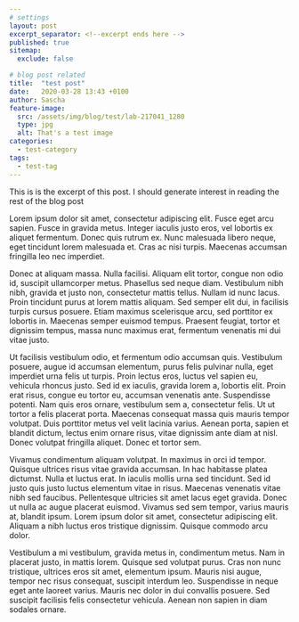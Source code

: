 ```yaml
---
# settings
layout: post
excerpt_separator: <!--excerpt ends here -->
published: true
sitemap:
  exclude: false

# blog post related
title:  "test post"
date:   2020-03-28 13:43 +0100
author: Sascha
feature-image:
  src: /assets/img/blog/test/lab-217041_1280
  type: jpg
  alt: That's a test image
categories: 
  - test-category
tags:
  - test-tag
---
```


This is is the excerpt of this post. I should generate interest in reading the rest of the blog post

<!--excerpt ends here -->

Lorem ipsum dolor sit amet, consectetur adipiscing elit. Fusce eget arcu sapien. Fusce in gravida metus. Integer iaculis justo eros, vel lobortis ex aliquet fermentum. Donec quis rutrum ex. Nunc malesuada libero neque, eget tincidunt lorem malesuada et. Cras ac nisi turpis. Maecenas accumsan fringilla leo nec imperdiet.

Donec at aliquam massa. Nulla facilisi. Aliquam elit tortor, congue non odio id, suscipit ullamcorper metus. Phasellus sed neque diam. Vestibulum nibh nibh, gravida et justo non, consectetur mattis tellus. Nullam id nunc lacus. Proin tincidunt purus at lorem mattis aliquam. Sed semper elit dui, in facilisis turpis cursus posuere. Etiam maximus scelerisque arcu, sed porttitor ex lobortis in. Maecenas semper euismod tempus. Praesent feugiat, tortor et dignissim tempus, massa nunc maximus erat, fermentum venenatis mi dui vitae justo.

Ut facilisis vestibulum odio, et fermentum odio accumsan quis. Vestibulum posuere, augue id accumsan elementum, purus felis pulvinar nulla, eget imperdiet urna felis ut turpis. Proin lectus eros, luctus vel sapien eu, vehicula rhoncus justo. Sed id ex iaculis, gravida lorem a, lobortis elit. Proin erat risus, congue eu tortor eu, accumsan venenatis ante. Suspendisse potenti. Nam quis eros ornare, vestibulum sem a, consectetur felis. Ut ut tortor a felis placerat porta. Maecenas consequat massa quis mauris tempor volutpat. Duis porttitor metus vel velit lacinia varius. Aenean porta, sapien et blandit dictum, lectus enim ornare risus, vitae dignissim ante diam at nisl. Donec volutpat fringilla aliquet. Donec et tortor sem.

Vivamus condimentum aliquam volutpat. In maximus in orci id tempor. Quisque ultrices risus vitae gravida accumsan. In hac habitasse platea dictumst. Nulla et luctus erat. In iaculis mollis urna sed tincidunt. Sed id justo quis justo luctus elementum vitae in risus. Maecenas venenatis vitae nibh sed faucibus. Pellentesque ultricies sit amet lacus eget gravida. Donec ut nulla ac augue placerat euismod. Vivamus sed sem tempor, varius mauris at, blandit ipsum. Lorem ipsum dolor sit amet, consectetur adipiscing elit. Aliquam a nibh luctus eros tristique dignissim. Quisque commodo arcu dolor.

Vestibulum a mi vestibulum, gravida metus in, condimentum metus. Nam in placerat justo, in mattis lorem. Quisque sed volutpat purus. Cras non nunc tristique, ultrices eros sit amet, elementum ipsum. Mauris nisi augue, tempor nec risus consequat, suscipit interdum leo. Suspendisse in neque eget ante laoreet varius. Mauris nec dolor in dui convallis posuere. Sed suscipit facilisis felis consectetur vehicula. Aenean non sapien in diam sodales ornare.
